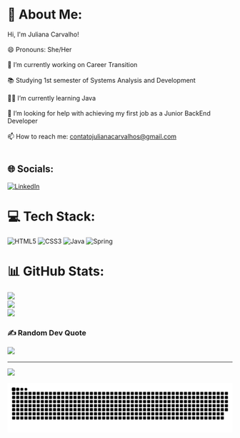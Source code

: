 # 💫 About Me:
Hi, I'm Juliana Carvalho!<br><br>😄 Pronouns: She/Her<br><br>🔭 I’m currently working on Career Transition<br><br>📚 Studying 1st semester of Systems Analysis and Development<br><br>👩‍💻 I’m currently learning Java<br><br>🤔 I’m looking for help with achieving my first job as a Junior BackEnd Developer<br><br>📫 How to reach me: contatojulianacarvalhos@gmail.com<br><br>


## 🌐 Socials:
[![LinkedIn](https://img.shields.io/badge/LinkedIn-%230077B5.svg?logo=linkedin&logoColor=white)](https://linkedin.com/in/https://www.linkedin.com/in/julianacarvalho11/) 

# 💻 Tech Stack:
![HTML5](https://img.shields.io/badge/html5-%23E34F26.svg?style=for-the-badge&logo=html5&logoColor=white) ![CSS3](https://img.shields.io/badge/css3-%231572B6.svg?style=for-the-badge&logo=css3&logoColor=white) ![Java](https://img.shields.io/badge/java-%23ED8B00.svg?style=for-the-badge&logo=java&logoColor=white) ![Spring](https://img.shields.io/badge/spring-%236DB33F.svg?style=for-the-badge&logo=spring&logoColor=white)
# 📊 GitHub Stats:
![](https://github-readme-stats.vercel.app/api?username=julianacarvalhos&theme=tokyonight&hide_border=false&include_all_commits=false&count_private=false)<br/>
![](https://github-readme-streak-stats.herokuapp.com/?user=julianacarvalhos&theme=tokyonight&hide_border=false)<br/>
![](https://github-readme-stats.vercel.app/api/top-langs/?username=julianacarvalhos&theme=tokyonight&hide_border=false&include_all_commits=false&count_private=false&layout=compact)

### ✍️ Random Dev Quote
![](https://quotes-github-readme.vercel.app/api?type=horizontal&theme=tokyonight)

---
[![](https://visitcount.itsvg.in/api?id=julianacarvalhos&icon=7&color=0)](https://visitcount.itsvg.in)

<!-- Proudly created with GPRM ( https://gprm.itsvg.in ) -->
  
![Snake animation](https://github.com/julianacarvalhos/julianacarvalhos/blob/output/github-contribution-grid-snake.svg)
   
</div>
